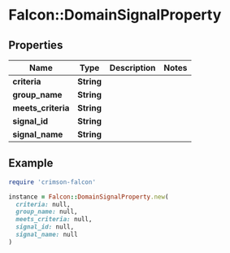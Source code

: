 # Falcon::DomainSignalProperty

## Properties

| Name | Type | Description | Notes |
| ---- | ---- | ----------- | ----- |
| **criteria** | **String** |  |  |
| **group_name** | **String** |  |  |
| **meets_criteria** | **String** |  |  |
| **signal_id** | **String** |  |  |
| **signal_name** | **String** |  |  |

## Example

```ruby
require 'crimson-falcon'

instance = Falcon::DomainSignalProperty.new(
  criteria: null,
  group_name: null,
  meets_criteria: null,
  signal_id: null,
  signal_name: null
)
```

